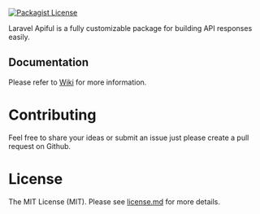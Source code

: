 [![Packagist License](https://img.shields.io/packagist/l/f9webltd/laravel-api-response-helpers?style=flat-square)](https://packagist.org/packages/f9webltd/laravel-api-response-helpers)

Laravel Apiful is a fully customizable package for building API responses easily.

Documentation
---
Please refer to [Wiki](https://github.com/prodemmi/laravel-apiful/wiki) for more information.

# Contributing

Feel free to share your ideas or submit an issue just please create a pull request on Github.

# License

The MIT License (MIT). Please see [license.md](license.md) for more details.
